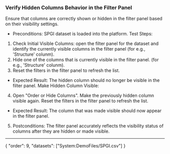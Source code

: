 ### Verify Hidden Columns Behavior in the Filter Panel
Ensure that columns are correctly shown or hidden in the filter panel based on their visibility settings.
* Preconditions: SPGI dataset is loaded into the platform.
Test Steps:
1. Check Initial Visible Columns: open the filter panel for the dataset and identify the currently visible columns in the filter panel (for e.g., 'Structure' colunm). 
2. Hide one of the columns that is currently visible in the filter panel. (for e.g., 'Structure' colunm).
3. Reset the filters in the filter panel to refresh the list.
* Expected Result: The hidden column should no longer be visible in the filter panel.
Make Hidden Column Visible:
4. Open "Order or Hide Columns". Make the previously hidden column visible again. Reset the filters in the filter panel to refresh the list.
  * Expected Result: The column that was made visible should now appear in the filter panel.
5. Postconditions: The filter panel accurately reflects the visibility status of columns after they are hidden or made visible.

---
{
"order": 9,
"datasets": ["System:DemoFiles/SPGI.csv"]
}
